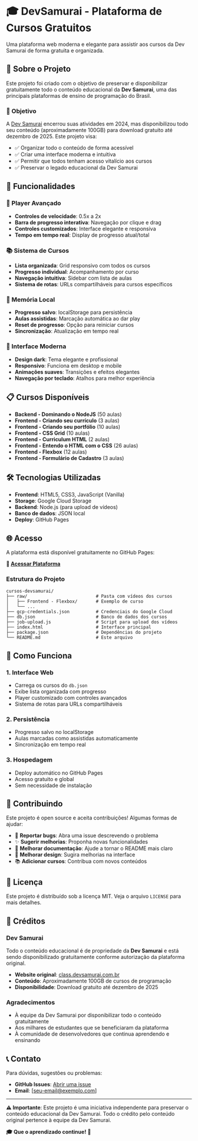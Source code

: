 # 🎓 DevSamurai - Plataforma de Cursos Gratuitos

Uma plataforma web moderna e elegante para assistir aos cursos da Dev Samurai de forma gratuita e organizada.

## 📖 Sobre o Projeto

Este projeto foi criado com o objetivo de preservar e disponibilizar gratuitamente todo o conteúdo educacional da **Dev Samurai**, uma das principais plataformas de ensino de programação do Brasil.

### 🎯 Objetivo

A [Dev Samurai](https://class.devsamurai.com.br/) encerrou suas atividades em 2024, mas disponibilizou todo seu conteúdo (aproximadamente 100GB) para download gratuito até dezembro de 2025. Este projeto visa:

- ✅ Organizar todo o conteúdo de forma acessível
- ✅ Criar uma interface moderna e intuitiva
- ✅ Permitir que todos tenham acesso vitalício aos cursos
- ✅ Preservar o legado educacional da Dev Samurai

## 🚀 Funcionalidades

### 🎥 Player Avançado
- **Controles de velocidade**: 0.5x a 2x
- **Barra de progresso interativa**: Navegação por clique e drag
- **Controles customizados**: Interface elegante e responsiva
- **Tempo em tempo real**: Display de progresso atual/total

### 📚 Sistema de Cursos
- **Lista organizada**: Grid responsivo com todos os cursos
- **Progresso individual**: Acompanhamento por curso
- **Navegação intuitiva**: Sidebar com lista de aulas
- **Sistema de rotas**: URLs compartilháveis para cursos específicos

### 💾 Memória Local
- **Progresso salvo**: localStorage para persistência
- **Aulas assistidas**: Marcação automática ao dar play
- **Reset de progresso**: Opção para reiniciar cursos
- **Sincronização**: Atualização em tempo real

### 🎨 Interface Moderna
- **Design dark**: Tema elegante e profissional
- **Responsivo**: Funciona em desktop e mobile
- **Animações suaves**: Transições e efeitos elegantes
- **Navegação por teclado**: Atalhos para melhor experiência

## 📋 Cursos Disponíveis

- **Backend - Dominando o NodeJS** (50 aulas)
- **Frontend - Criando seu currículo** (3 aulas)
- **Frontend - Criando seu portfólio** (10 aulas)
- **Frontend - CSS Grid** (10 aulas)
- **Frontend - Curriculum HTML** (2 aulas)
- **Frontend - Entendo o HTML com o CSS** (26 aulas)
- **Frontend - Flexbox** (12 aulas)
- **Frontend - Formulário de Cadastro** (3 aulas)

## 🛠️ Tecnologias Utilizadas

- **Frontend**: HTML5, CSS3, JavaScript (Vanilla)
- **Storage**: Google Cloud Storage
- **Backend**: Node.js (para upload de vídeos)
- **Banco de dados**: JSON local
- **Deploy**: GitHub Pages

## 🌐 Acesso

A plataforma está disponível gratuitamente no GitHub Pages:

**🔗 [Acessar Plataforma](https://seu-usuario.github.io/cursos-devsamurai/)**

### Estrutura do Projeto

```
cursos-devsamurai/
├── raw/                          # Pasta com vídeos dos cursos
│   ├── Frontend - Flexbox/       # Exemplo de curso
│   └── ...
├── gcp-credentials.json          # Credenciais do Google Cloud
├── db.json                       # Banco de dados dos cursos
├── job-upload.js                 # Script para upload dos vídeos
├── index.html                    # Interface principal
├── package.json                  # Dependências do projeto
└── README.md                     # Este arquivo
```

## 🎯 Como Funciona

### 1. Interface Web
- Carrega os cursos do `db.json`
- Exibe lista organizada com progresso
- Player customizado com controles avançados
- Sistema de rotas para URLs compartilháveis

### 2. Persistência
- Progresso salvo no localStorage
- Aulas marcadas como assistidas automaticamente
- Sincronização em tempo real

### 3. Hospedagem
- Deploy automático no GitHub Pages
- Acesso gratuito e global
- Sem necessidade de instalação

## 🤝 Contribuindo

Este projeto é open source e aceita contribuições! Algumas formas de ajudar:

- 🐛 **Reportar bugs**: Abra uma issue descrevendo o problema
- ✨ **Sugerir melhorias**: Proponha novas funcionalidades
- 📝 **Melhorar documentação**: Ajude a tornar o README mais claro
- 🎨 **Melhorar design**: Sugira melhorias na interface
- 📚 **Adicionar cursos**: Contribua com novos conteúdos

## 📄 Licença

Este projeto é distribuído sob a licença MIT. Veja o arquivo `LICENSE` para mais detalhes.

## 🙏 Créditos

### Dev Samurai
Todo o conteúdo educacional é de propriedade da **Dev Samurai** e está sendo disponibilizado gratuitamente conforme autorização da plataforma original.

- **Website original**: [class.devsamurai.com.br](https://class.devsamurai.com.br/)
- **Conteúdo**: Aproximadamente 100GB de cursos de programação
- **Disponibilidade**: Download gratuito até dezembro de 2025

### Agradecimentos
- À equipe da Dev Samurai por disponibilizar todo o conteúdo gratuitamente
- Aos milhares de estudantes que se beneficiaram da plataforma
- À comunidade de desenvolvedores que continua aprendendo e ensinando

## 📞 Contato

Para dúvidas, sugestões ou problemas:

- **GitHub Issues**: [Abrir uma issue](https://github.com/seu-usuario/cursos-devsamurai/issues)
- **Email**: [seu-email@exemplo.com]

---

**⚠️ Importante**: Este projeto é uma iniciativa independente para preservar o conteúdo educacional da Dev Samurai. Todo o crédito pelo conteúdo original pertence à equipe da Dev Samurai.

**🎓 Que o aprendizado continue!** 🚀